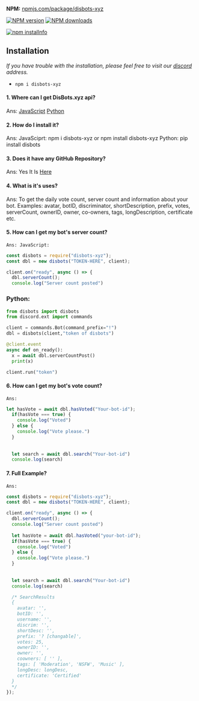 **NPM:** [npmjs.com/package/disbots-xyz](https://www.npmjs.com/package/disbots-xyz/)<br>


<a href="https://www.npmjs.com/package/disbots-xyz/"><img src="https://img.shields.io/npm/v/disbots-xyz.svg?maxAge=3600" alt="NPM version" /></a>
<a href="https://www.npmjs.com/package/disbots-xyz"><img src="https://img.shields.io/npm/dt/disbots-xyz.svg?maxAge=3600" alt="NPM downloads" /></a>


<a href="https://nodei.co/npm/disbots-xyz"><img src="https://nodei.co/npm/disbots-xyz.png?downloads=true&stars=true" alt="npm installnfo" /></a>


## Installation
*If you have trouble with the installation, please feel free to visit our [discord](https://discord.gg/m5vUJVztpt) address.*
- `npm i disbots-xyz`

#### 1. Where can I get DisBots.xyz api?
  Ans: [JavaScript](https://www.npmjs.com/package/disbots-xyz)
            [Python](https://pypi.org/project/disbots.py/)

#### 2. How do I install it?
  Ans: JavaSciprt: npm i disbots-xyz or npm install disbots-xyz
            Python: pip install disbots

#### 3. Does it have any GitHub Repository?
  Ans: Yes It Is [Here](https://github.com/disbotsxyz/disbots-api)

#### 4. What is it's uses?
  Ans: To get the daily vote count, server count and information about your bot.
Examples:  avatar, botID, discriminator, shortDescription, prefix, votes, serverCount, ownerID, owner, co-owners, tags, longDescription, certificate etc.

#### 5. How can I get my bot's server count?
  `Ans: JavaScript:`
```js
const disbots = require("disbots-xyz");
const dbl = new disbots("TOKEN-HERE", client);

client.on("ready", async () => {
  dbl.serverCount();
  console.log("Server count posted")

```
  ### Python: 
```py
from disbots import disbots
from discord.ext import commands

client = commands.Bot(command_prefix="!") 
dbl = disbots(client,"token of disbots")

@client.event
async def on_ready():
  x = await dbl.serverCountPost()
  print(x)

client.run("token") 

```

#### 6. How can I get my bot's vote count?
  `Ans:`
```js
let hasVote = await dbl.hasVoted("Your-bot-id");
  if(hasVote === true) {
    console.log("Voted")
  } else {
    console.log("Vote please.")
  }
  
  
  let search = await dbl.search("Your-bot-id")
  console.log(search)

```

#### 7. Full Example?
  `Ans:`
```js
const disbots = require("disbots-xyz");
const dbl = new disbots("TOKEN-HERE", client);

client.on("ready", async () => {
  dbl.serverCount();
  console.log("Server count posted")
  
  let hasVote = await dbl.hasVoted("your-bot-id");
  if(hasVote === true) {
    console.log("Voted")
  } else {
    console.log("Vote please.")
  }
  
  
  let search = await dbl.search("Your-bot-id")
  console.log(search)

  /* SearchResults
  {
    avatar: '',
    botID: '',
    username: '',
    discrim: '',
    shortDesc: '',
    prefix: '? [changable]',
    votes: 25,
    ownerID: '',
    owner: '',
    coowners: [ '' ],
    tags: [ 'Moderation', 'NSFW', 'Music' ],
    longDesc: longDesc,
    certificate: 'Certified'
  }
  */
});

```
